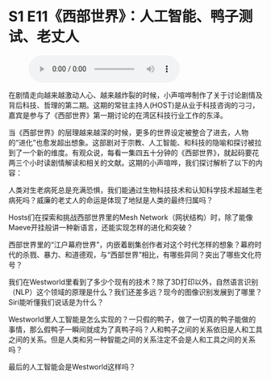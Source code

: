 # S1 E11《西部世界》：人工智能、鸭子测试、老丈人

<figure>
    <figcaption></figcaption>
    <audio
        controls
        src="./audio.mp3">
            Your browser does not support the
            <code>audio</code> element.
    </audio>
</figure>

<p>在剧情走向越来越激动人心、越来越炸裂的时候，小声喧哗制作了关于讨论剧情及背后科技、哲理的第二期。这期的常驻主持人(HOST)是从业于科技咨询的刁刁，嘉宾是参与了《西部世界》第一期讨论的在湾区科技行业工作的东泽。</p>
<p>当《西部世界》的层理越来越深的时候，更多的世界设定被整合了进去，人物的“进化”也愈发超出想象。这部剧对于宗教、人工智能、和科技的隐喻和探讨被拉到了一个新的维度。有观众说，每看一集四五十分钟的《西部世界》，就起码要花两三个小时读剧情解读和相关的文献。这期的小声喧哗，我们探讨解析了以下的内容：</p>
<p>人类对生老病死总是充满恐惧，我们能通过生物科技技术和认知科学技术超越生老病死吗？威廉的老丈人的命运是体现了地狱是人类的最终归属吗？</p>
<p>Hosts们在探索和挑战西部世界里的Mesh Network（网状结构）时，除了能像Maeve开挂般讲一种新语言，还能实现怎样的进化和突破？</p>
<p>西部世界里的“江户幕府世界”，内嵌着剧集创作者对这个时代怎样的想象？幕府时代的杀戮、暴力、和道德观，与“西部世界”相比，有哪些异同？突出了哪些文化符号？</p>
<p>我们在Westworld里看到了多少个现有的技术？除了3D打印以外，自然语言识别（NLP）这个领域的原理是什么？我们还差多远？现今的图像识别发展到了哪里？Siri能听懂我们说话是为什么？</p>
<p>Westworld里人工智能是怎么实现的？一只假的鸭子，做了一切真的鸭子能做的事情，那么假鸭子一瞬间就成为了真鸭子吗？人和鸭子之间的关系依旧是人和工具之间的关系。但是人类和另一种智能之间的关系注定不会是人和工具之间的关系吗？</p>
<p>最后的人工智能会是Westworld这样吗？</p>
